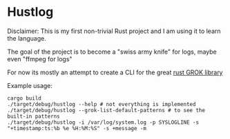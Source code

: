 # Hustlog

Disclaimer: This is my first non-trivial Rust project and I am using it to learn the language.

The goal of the project is to become a "swiss army knife" for logs, maybe even "ffmpeg for logs"

For now its mostly an attempt to create a CLI for the great [rust GROK library](https://github.com/daschl/grok)

Example usage:

    cargo build
    ./target/debug/hustlog --help # not everything is implemented
    ./target/debug/hustlog --grok-list-default-patterns # to see the built-in patterns
    ./target/debug/hustlog -i /var/log/system.log -p SYSLOGLINE -s "+timestamp:ts:%b %e %H:%M:%S" -s +message -m

